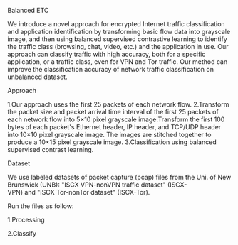 Balanced ETC

We introduce a novel approach for encrypted Internet traffic classification and application identification by transforming basic flow data into grayscale image, and then using balanced supervised contrastive learning to identify the traffic class (browsing, chat, video, etc.) and the application in use. Our approach can classify traffic with high accuracy, both for a specific application, or a traffic class, even for VPN and Tor traffic. Our method can improve the classification accuracy of network traffic classification on unbalanced dataset.

Approach

1.Our approach uses the first 25 packets of each network flow.
2.Transform the packet size and packet arrival time interval of the first 25 packets of each network flow into 5×10 pixel grayscale image.Transform the first 100 bytes of each packet's Ethernet header, IP header, and TCP/UDP header into 10×10 pixel grayscale image. The images are stitched together to produce a 10×15 pixel grayscale image.
3.Classification using balanced supervised contrast learning.

Dataset

We use labeled datasets of packet capture (pcap) files from the Uni. of New Brunswick (UNB): "ISCX VPN-nonVPN traffic dataset" (ISCX-VPN) and "ISCX Tor-nonTor dataset" (ISCX-Tor).

Run the files as follow:

1.Processing

2.Classify
